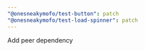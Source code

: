 ```yaml
---
"@onesneakymofo/test-button": patch
"@onesneakymofo/test-load-spinner": patch
---
```


Add peer dependency
